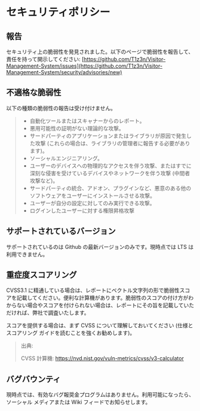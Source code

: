 # セキュリティポリシー

## 報告

セキュリティ上の脆弱性を発見されました。以下のページで脆弱性を報告して、責任を持って開示してください: [https://github.com/T1z3n/Visitor-Management-System/issues](https://github.com/T1z3n/Visitor-Management-System/security/advisories/new)

## 不適格な脆弱性

以下の種類の脆弱性の報告は受け付けません。

> - 自動化ツールまたはスキャナーからのレポート。
> - 悪用可能性の証明がない理論的な攻撃。
> - サードパーティのアプリケーションまたはライブラリが原因で発生した攻撃 (これらの場合は、ライブラリの管理者に報告する必要があります)。
> - ソーシャルエンジニアリング。
> - ユーザーのデバイスへの物理的なアクセスを伴う攻撃、またはすでに深刻な侵害を受けているデバイスやネットワークを伴う攻撃 (中間者攻撃など)。
> - サードパーティの統合、アドオン、プラグインなど、悪意のある他のソフトウェアをユーザーにインストールさせる攻撃。
> - ユーザーが自分の設定に対してのみ実行できる攻撃。
> - ログインしたユーザーに対する権限昇格攻撃

## サポートされているバージョン

サポートされているのは Github の最新バージョンのみです。現時点では LTS は利用できません。

## 重症度スコアリング

CVSS3.1 に精通している場合は、レポートにベクトル文字列の形で脆弱性スコアを記載してください。便利な計算機があります。脆弱性のスコアの付け方がわからない場合やスコアを付けられない場合は、レポートにその旨を記載していただければ、弊社で調査いたします。

スコアを提供する場合は、まず CVSS について理解しておいてください (仕様とスコアリング ガイドを読むことを強くお勧めします)。

> 出典:
>
> CVSS 計算機: https://nvd.nist.gov/vuln-metrics/cvss/v3-calculator

## バグバウンティ

現時点では、有効なバグ報奨金プログラムはありません。利用可能になったら、ソーシャル メディアまたは Wiki フィードでお知らせします。
